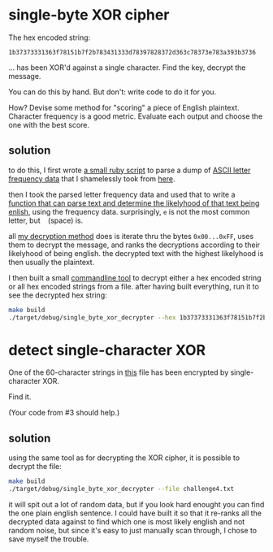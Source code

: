 # single-byte XOR cipher

The hex encoded string:

```
1b37373331363f78151b7f2b783431333d78397828372d363c78373e783a393b3736
```

... has been XOR'd against a single character. Find the key, decrypt the message.

You can do this by hand. But don't: write code to do it for you.

How? Devise some method for "scoring" a piece of English plaintext. 
Character frequency is a good metric. Evaluate each output and 
choose the one with the best score.

## solution

to do this, I first wrote [a small ruby script](parse_letter_frequency_data.rb)
to parse a dump of [ASCII letter frequency data](letter_frequency_data.txt)
that I shamelessly took from [here](http://fitaly.com/board/domper3/posts/136.html).

then I took the parsed letter frequency data and used that to write a
[function that can parse text and determine the likelyhood of that
text being enlish](src/scoring.rs), using the frequency data.
surprisingly, `e` is not the most common letter, but ` ` (space) is.

all [my decryption method](src/lib.rs) does is iterate thru the bytes `0x00...0xFF`,
uses them to decrypt the message, and ranks the decryptions according to
their likelyhood of being english. the decrypted text with the highest likelyhood
is then usually the plaintext.

I then built a small [commandline tool](lib/bin.rs) to decrypt either
a hex encoded string or all hex encoded strings from a file. after having
built everything, run it to see the decrypted hex string:

```bash
make build
./target/debug/single_byte_xor_decrypter --hex 1b37373331363f78151b7f2b783431333d78397828372d363c78373e783a393b3736
```

# detect single-character XOR

One of the 60-character strings in [this](challenge4.txt) file has been 
encrypted by single-character XOR.

Find it.

(Your code from #3 should help.)

## solution

using the same tool as for decrypting the XOR cipher, it is possible
to decrypt the file:

```bash
make build
./target/debug/single_byte_xor_decrypter --file challenge4.txt
```

it will spit out a lot of random data, but if you look hard enought you can 
find the one plain english sentence. I could have built it so that it
re-ranks all the decrypted data against to find which one is most likely
english and not random noise, but since it's easy to just manually scan
through, I chose to save myself the trouble.
